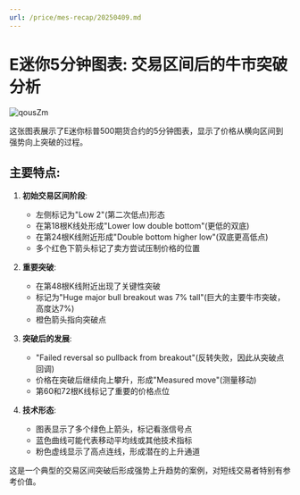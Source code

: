 ```yaml
---
url: /price/mes-recap/20250409.md
---
```

# E迷你5分钟图表: 交易区间后的牛市突破分析

![qousZm](https://img.forecho.com/qousZm.png)

这张图表展示了E迷你标普500期货合约的5分钟图表，显示了价格从横向区间到强势向上突破的过程。

## 主要特点:

1. **初始交易区间阶段**:
   * 左侧标记为"Low 2"(第二次低点)形态
   * 在第18根K线处形成"Lower low double bottom"(更低的双底)
   * 在第24根K线附近形成"Double bottom higher low"(双底更高低点)
   * 多个红色下箭头标记了卖方尝试压制价格的位置

2. **重要突破**:
   * 在第48根K线附近出现了关键性突破
   * 标记为"Huge major bull breakout was 7% tall"(巨大的主要牛市突破，高度达7%)
   * 橙色箭头指向突破点

3. **突破后的发展**:
   * "Failed reversal so pullback from breakout"(反转失败，因此从突破点回调)
   * 价格在突破后继续向上攀升，形成"Measured move"(测量移动)
   * 第60和72根K线标记了重要的价格点位

4. **技术形态**:
   * 图表显示了多个绿色上箭头，标记看涨信号点
   * 蓝色曲线可能代表移动平均线或其他技术指标
   * 粉色虚线显示了高点连线，形成潜在的上升通道

这是一个典型的交易区间突破后形成强势上升趋势的案例，对短线交易者特别有参考价值。
